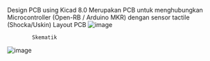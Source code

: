 Design PCB using Kicad 8.0
Merupakan PCB untuk menghubungkan Microcontroller (Open-RB / Arduino MKR) dengan sensor tactile (Shocka/Uskin)
            Layout PCB
![image](https://github.com/user-attachments/assets/999ec6aa-2af5-45ce-a304-70dbe494a8b0)

            Skematik
![image](https://github.com/user-attachments/assets/887a6f09-57c5-43b9-9b09-8533af37ac9a)


